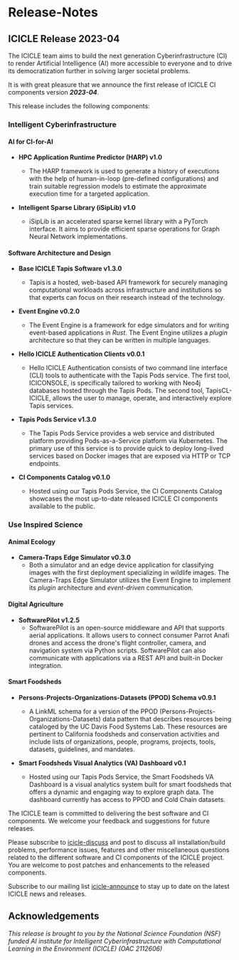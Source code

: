 # Release-Notes

## ICICLE Release 2023-04

The ICICLE team aims to build the next generation Cyberinfrastructure (CI) to render Artificial Intelligence (AI)
more accessible to everyone and to drive its democratization further in solving larger societal problems. 

It is with great pleasure that we announce the first release of ICICLE CI components version ***2023-04***.

This release includes the following components:

### Intelligent Cyberinfrastructure
#### AI for CI-for-AI
- **HPC Application Runtime Predictor (HARP) v1.0**
    - The HARP framework is used to generate a history of executions with the help of human-in-loop (pre-defined configurations) and train suitable regression models to estimate the approximate execution time for a targeted application.

- **Intelligent Sparse Library (iSipLib) v1.0**
  - iSipLib is an accelerated sparse kernel library with a PyTorch interface. It aims to provide efficient sparse operations for Graph Neural Network implementations. 
  
#### Software Architecture and Design
- **Base ICICLE Tapis Software v1.3.0**
    - Tapis is a hosted, web-based API framework for securely managing computational workloads across infrastructure and institutions so that experts can focus on their research instead of the technology.
  
- **Event Engine v0.2.0**
    - The Event Engine is a framework for edge simulators and for writing event-based applications in *Rust*. The Event Engine utilizes a *plugin* architecture so that they can be written in multiple languages.

- **Hello ICICLE Authentication Clients v0.0.1**
    - Hello ICICLE Authentication consists of two command line interface (CLI) tools to authenticate with the Tapis Pods service. The first tool, ICICONSOLE, is specifically tailored to working with Neo4j databases hosted through the Tapis Pods. The second tool, TapisCL-ICICLE, allows the user to manage, operate, and interactively explore Tapis services.
  
- **Tapis Pods Service v1.3.0**
    - The Tapis Pods Service provides a web service and distributed platform providing Pods-as-a-Service platform via Kubernetes.  The primary use of this service is to provide quick to deploy long-lived services based on Docker images that are exposed via HTTP or TCP endpoints. 

- **CI Components Catalog v0.1.0**
    - Hosted using our Tapis Pods Service, the CI Components Catalog showcases the most up-to-date released ICICLE CI components available to the public.

### Use Inspired Science
#### Animal Ecology
- **Camera-Traps Edge Simulator v0.3.0**
    - Both a simulator and an edge device application for classifying images with the first deployment specializing in wildlife images. The Camera-Traps Edge Simulator utilizes the Event Engine to implement its *plugin* architecture and *event-driven* communication.
  
#### Digital Agriculture
- **SoftwarePilot v1.2.5**
    - SoftwarePilot is an open-source middleware and API that supports aerial applications. It allows users to connect consumer Parrot Anafi drones and access the drone's flight controller, camera, and navigation system via Python scripts. SoftwarePilot can also communicate with applications via a REST API and built-in Docker integration.
  
#### Smart Foodsheds
- **Persons-Projects-Organizations-Datasets (PPOD) Schema v0.9.1**
    - A LinkML schema for a version of the PPOD (Persons-Projects-Organizations-Datasets) data pattern that describes resources being cataloged by the UC Davis Food Systems Lab. These resources are pertinent to California foodsheds and conservation activities and include lists of organizations, people, programs, projects, tools, datasets, guidelines, and mandates.

- **Smart Foodsheds Visual Analytics (VA) Dashboard v0.1**
    - Hosted using our Tapis Pods Service, the Smart Foodsheds VA Dashboard is a visual analytics system built for smart foodsheds that offers a dynamic and engaging way to explore graph data. The dashboard currently has access to PPOD and Cold Chain datasets. 


The ICICLE team is committed to delivering the best software and CI components. We welcome your feedback and suggestions for future releases. 

Please subscribe to [icicle-discuss](https://lists.osu.edu/mailman/listinfo/icicle-discuss) and post to discuss all installation/build problems, performance issues, features and other miscellaneous questions related to the different software and CI components of the ICICLE project. You are welcome to post patches and enhancements to the released components.

Subscribe to our mailing list [icicle-announce](https://lists.osu.edu/mailman/listinfo/icicle-announce) to stay up to date on the latest ICICLE news and releases.

## Acknowledgements
*This release is brought to you by the National Science Foundation (NSF) funded AI institute for Intelligent Cyberinfrastructure with Computational Learning in the Environment (ICICLE) (OAC 2112606)*
